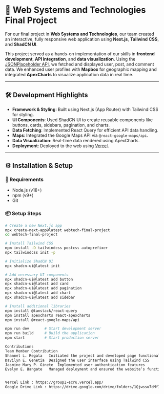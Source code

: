 # 📌 Web Systems and Technologies Final Project

For our final project in **Web Systems and Technologies**, our team created an interactive, fully responsive web application using **Next.js**, **Tailwind CSS**, and **ShadCN UI**.

This project served as a hands-on implementation of our skills in **frontend development**, **API integration**, and **data visualization**. Using the [JSONPlaceholder API](https://jsonplaceholder.typicode.com/), we fetched and displayed user, post, and comment data. We enhanced user profiles with **Mapbox** for geographic mapping and integrated **ApexCharts** to visualize application data in real time.

---

## 🛠️ Development Highlights

- **Framework & Styling**: Built using Next.js (App Router) with Tailwind CSS for styling.
- **UI Components**: Used ShadCN UI to create reusable components like buttons, cards, sidebars, pagination, and charts.
- **Data Fetching**: Implemented React Query for efficient API data handling.
- **Maps**: Integrated the Google Maps API via `@react-google-maps/api`.
- **Data Visualization**: Real-time data rendered using ApexCharts.
- **Deployment**: Deployed to the web using [Vercel](https://vercel.com/).

---

## ⚙️ Installation & Setup

### 🔧 Requirements

- Node.js (v18+)
- npm (v9+)
- Git

### 📦 Setup Steps

```bash
# Create a new Next.js app
npx create-next-app@latest webtech-final-project
cd webtech-final-project

# Install Tailwind CSS
npm install -D tailwindcss postcss autoprefixer
npx tailwindcss init -p

# Initialize ShadCN UI
npx shadcn-ui@latest init

# Add necessary UI components
npx shadcn-ui@latest add button
npx shadcn-ui@latest add card
npx shadcn-ui@latest add pagination
npx shadcn-ui@latest add chart
npx shadcn-ui@latest add sidebar

# Install additional libraries
npm install @tanstack/react-query
npm install apexcharts react-apexcharts
npm install @react-google-maps/api

npm run dev       # Start development server
npm run build     # Build the application
npm start         # Start production server

Contributions
Team Member	Contribution
Shannel L. Regala	Initiated the project and developed page functionality
Davilyn E. Genetia	Designed the user interface using Tailwind CSS
Jasmine Mary P. Ginete	Implemented user authentication features
Evelyn E. Bangate	Managed deployment and ensured the website’s functionality


Vercel Link : https://group1-ecru.vercel.app/
Google Drive Link : https://drive.google.com/drive/folders/1Qjwssu7dMf1Rvcwixc2FvmL3Gd2vpSSt

